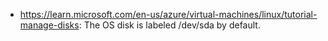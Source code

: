 - https://learn.microsoft.com/en-us/azure/virtual-machines/linux/tutorial-manage-disks: The OS disk is labeled /dev/sda by default.

